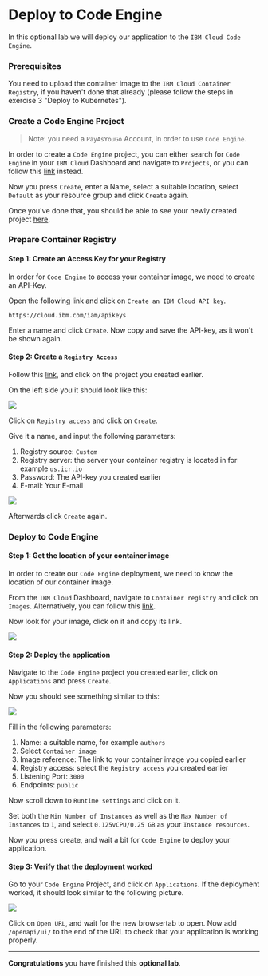 # Deploy to Code Engine

In this optional lab we will deploy our application to the `IBM Cloud Code Engine`.

### Prerequisites

You need to upload the container image to the `IBM Cloud Container Registry`, if you haven't done that already (please follow the steps in exercise 3 "Deploy to Kubernetes").

### Create a Code Engine Project

> Note: you need a `PayAsYouGo` Account, in order to use `Code Engine`.

In order to create a `Code Engine` project, you can either search for `Code Engine` in your `IBM Cloud` Dashboard and navigate to `Projects`, or you can follow this [link](https://cloud.ibm.com/codeengine/projects) instead.

Now you press `Create`, enter a Name, select a suitable location, select `Default` as your resource group and click `Create` again.

Once you've done that, you should be able to see your newly created project [here](https://cloud.ibm.com/codeengine/projects).

### Prepare Container Registry

#### Step 1: Create an Access Key for your Registry

In order for `Code Engine` to access your container image, we need to create an API-Key.

Open the following link and click on `Create an IBM Cloud API key`.


```
https://cloud.ibm.com/iam/apikeys
```

Enter a name and click `Create`. Now copy and save the API-key, as it won't be shown again.


#### Step 2: Create a `Registry Access`

Follow this [link](https://cloud.ibm.com/codeengine/projects), and click on the project you created earlier.

On the left side you it should look like this:

![](../images/ce-create-registry-access.png)

Click on `Registry access` and click on `Create`.


Give it a name, and input the following parameters:

1. Registry source: `Custom`
2. Registry server: the server your container registry is located in for example `us.icr.io`
3. Password: The API-key you created earlier
4. E-mail: Your E-mail

![](../images/ce-create-registry-access_02.png)


Afterwards click `Create` again.

### Deploy to Code Engine

#### Step 1: Get the location of your container image

In order to create our `Code Engine` deployment, we need to know the location of our container image.

From the `IBM Cloud` Dashboard, navigate to `Container registry` and click on `Images`. Alternatively, you can follow this [link](https://cloud.ibm.com/registry/images). 

Now look for your image, click on it and copy its link.

![](../images/ce-get-image-url.png)


#### Step 2: Deploy the application

Navigate to the `Code Engine` project you created earlier, click on `Applications` and press `Create`.

Now you should see something similar to this:

![](../images/ce-create-deployment_01.png)

Fill in the following parameters:

1. Name: a suitable name, for example `authors`
2. Select `Container image`
3. Image reference: The link to your container image you copied earlier
4. Registry access: select the `Registry access` you created earlier
5. Listening Port: `3000`
6. Endpoints: `public`

Now scroll down to `Runtime settings` and click on it.

Set both the `Min Number of Instances` as well as the `Max Number of Instances` to `1`, and select `0.125vCPU/0.25 GB` as your `Instance resources`.

Now you press create, and wait a bit for `Code Engine` to deploy your application.

#### Step 3: Verify that the deployment worked

Go to your `Code Engine` Project, and click on `Applications`. If the deployment worked, it should look similar to the following picture.

![](../images/ce-verify-deployment_01.png)

Click on `Open URL`, and wait for the new browsertab to open. Now add `/openapi/ui/` to the end of the URL to check that your application is working properly.

---

**Congratulations** you have finished this **optional lab**.
